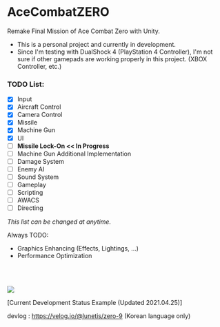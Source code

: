 # AceCombatZERO
Remake Final Mission of Ace Combat Zero with Unity.

* This is a personal project and currently in development.
* Since I'm testing with DualShock 4 (PlayStation 4 Controller), I'm not sure if other gamepads are working properly in this project. (XBOX Controller, etc.)

### TODO List:
- [x] Input
- [x] Aircraft Control
- [x] Camera Control
- [x] Missile
- [x] Machine Gun
- [x] UI
- [ ] **Missile Lock-On << In Progress**
- [ ] Machine Gun Additional Implementation
- [ ] Damage System
- [ ] Enemy AI
- [ ] Sound System
- [ ] Gameplay
- [ ] Scripting
- [ ] AWACS
- [ ] Directing

*This list can be changed at anytime.*

Always TODO:
- Graphics Enhancing (Effects, Lightings, ...)
- Performance Optimization

<br>
<br>

![](https://github.com/lunetis/AceCombatZERO/blob/main/0425.gif)

[Current Development Status Example (Updated 2021.04.25)]

devlog : https://velog.io/@lunetis/zero-9 (Korean language only)
